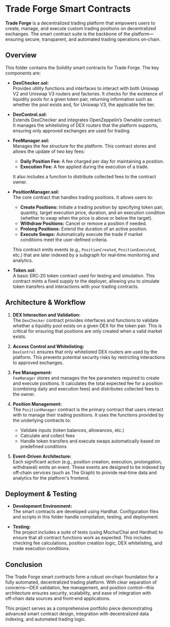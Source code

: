 # Trade Forge Smart Contracts

**Trade Forge** is a decentralized trading platform that empowers users to create, manage, and execute custom trading positions on decentralized exchanges. The smart contract suite is the backbone of the platform—ensuring secure, transparent, and automated trading operations on‑chain.

## Overview

This folder contains the Solidity smart contracts for Trade Forge. The key components are:

- **DexChecker.sol:**  
  Provides utility functions and interfaces to interact with both Uniswap V2 and Uniswap V3 routers and factories. It checks for the existence of liquidity pools for a given token pair, returning information such as whether the pool exists and, for Uniswap V3, the applicable fee tier.

- **DexControl.sol:**  
  Extends DexChecker and integrates OpenZeppelin’s Ownable contract. It manages the whitelisting of DEX routers that the platform supports, ensuring only approved exchanges are used for trading.

- **FeeManager.sol:**  
  Manages the fee structure for the platform. This contract stores and allows the update of two key fees:
  - **Daily Position Fee:** A fee charged per day for maintaining a position.
  - **Execution Fee:** A fee applied during the execution of a trade.
  
  It also includes a function to distribute collected fees to the contract owner.

- **PositionManager.sol:**  
  The core contract that handles trading positions. It allows users to:
  - **Create Positions:** Initiate a trading position by specifying token pair, quantity, target execution price, duration, and an execution condition (whether to swap when the price is above or below the target).
  - **Withdraw Positions:** Cancel or remove a position if needed.
  - **Prolong Positions:** Extend the duration of an active position.
  - **Execute Swaps:** Automatically execute the trade if market conditions meet the user-defined criteria.
  
  This contract emits events (e.g., `PositionCreated`, `PositionExecuted`, etc.) that are later indexed by a subgraph for real‑time monitoring and analytics.

- **Token.sol:**  
  A basic ERC‑20 token contract used for testing and simulation. This contract mints a fixed supply to the deployer, allowing you to simulate token transfers and interactions with your trading contracts.

## Architecture & Workflow

1. **DEX Interaction and Validation:**  
   The `DexChecker` contract provides interfaces and functions to validate whether a liquidity pool exists on a given DEX for the token pair. This is critical for ensuring that positions are only created when a valid market exists.

2. **Access Control and Whitelisting:**  
   `DexControl` ensures that only whitelisted DEX routers are used by the platform. This prevents potential security risks by restricting interactions to approved exchanges.

3. **Fee Management:**  
   `FeeManager` stores and manages the fee parameters required to create and execute positions. It calculates the total expected fee for a position (combining daily and execution fees) and distributes collected fees to the owner.

4. **Position Management:**  
   The `PositionManager` contract is the primary contract that users interact with to manage their trading positions. It uses the functions provided by the underlying contracts to:
   - Validate inputs (token balances, allowances, etc.)
   - Calculate and collect fees
   - Handle token transfers and execute swaps automatically based on predefined conditions

5. **Event-Driven Architecture:**  
   Each significant action (e.g., position creation, execution, prolongation, withdrawal) emits an event. These events are designed to be indexed by off‑chain services (such as The Graph) to provide real‑time data and analytics for the platform's frontend.

## Deployment & Testing

- **Development Environment:**  
  The smart contracts are developed using Hardhat. Configuration files and scripts in this folder handle compilation, testing, and deployment.

- **Testing:**  
  The project includes a suite of tests (using Mocha/Chai and Hardhat) to ensure that all contract functions work as expected. This includes checking fee calculations, position creation logic, DEX whitelisting, and trade execution conditions.

## Conclusion

The Trade Forge smart contracts form a robust on‑chain foundation for a fully automated, decentralized trading platform. With clear separation of concerns—DEX validation, fee management, and position control—this architecture ensures security, scalability, and ease of integration with off‑chain data sources and front‑end applications.

This project serves as a comprehensive portfolio piece demonstrating advanced smart contract design, integration with decentralized data indexing, and automated trading logic.
